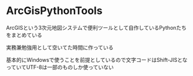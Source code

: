 # ArcGisPythonTools

ArcGISという3次元地図システムで便利ツールとして自作しているPythonたちをまとめている

実務兼勉強用として空いてた時間に作っている

基本的にWindowsで使うことを前提としているので文字コードはShift-JISとなっていてUTF-8は一部のものしか使っていない